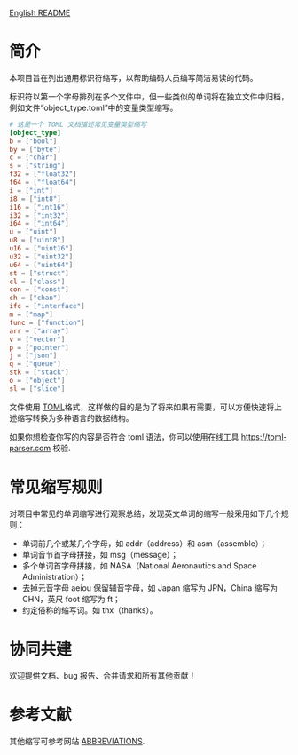 [English README](README.md)

# 简介
本项目旨在列出通用标识符缩写，以帮助编码人员编写简洁易读的代码。

标识符以第一个字母排列在多个文件中，但一些类似的单词将在独立文件中归档，例如文件“object_type.toml”中的变量类型缩写。
```toml
# 这是一个 TOML 文档描述常见变量类型缩写
[object_type]
b = ["bool"]
by = ["byte"]
c = ["char"]
s = ["string"]
f32 = ["float32"]
f64 = ["float64"]
i = ["int"]
i8 = ["int8"]
i16 = ["int16"]
i32 = ["int32"]
i64 = ["int64"]
u = ["uint"]
u8 = ["uint8"]		
u16 = ["uint16"]	
u32 = ["uint32"]		
u64 = ["uint64"]		
st = ["struct"]		
cl = ["class"]		
con = ["const"]		
ch = ["chan"]
ifc = ["interface"]
m = ["map"]	
func = ["function"]	
arr = ["array"]
v = ["vector"]
p = ["pointer"]
j = ["json"]
q = ["queue"]
stk = ["stack"]
o = ["object"]
sl = ["slice"]
```
文件使用 [TOML](https://github.com/toml-lang/toml)格式，这样做的目的是为了将来如果有需要，可以方便快速将上述缩写转换为多种语言的数据结构。

如果你想检查你写的内容是否符合 toml 语法，你可以使用在线工具 https://toml-parser.com 校验.

# 常见缩写规则
对项目中常见的单词缩写进行观察总结，发现英文单词的缩写一般采用如下几个规则：
- 单词前几个或某几个字母，如 addr（address）和 asm（assemble）；
- 单词音节首字母拼接，如 msg（message）；
- 多个单词首字母拼接，如 NASA（National Aeronautics and Space Administration）；
- 去掉元音字母 aeiou 保留辅音字母，如 Japan 缩写为 JPN，China 缩写为 CHN，英尺 foot 缩写为 ft；
- 约定俗称的缩写词。如 thx（thanks）。

# 协同共建
欢迎提供文档、bug 报告、合并请求和所有其他贡献！

# 参考文献
其他缩写可参考网站 [ABBREVIATIONS](https://www.abbreviations.com).
